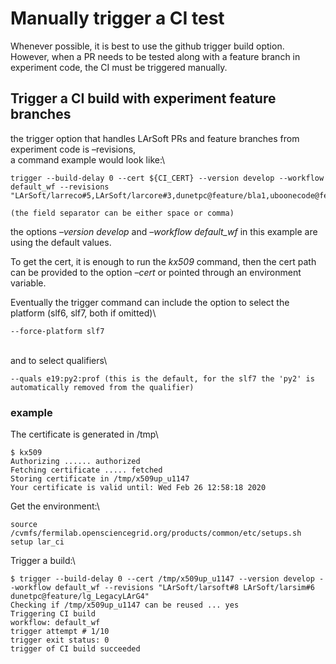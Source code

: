 Manually trigger a CI test
==========================================================

Whenever possible, it is best to use the github trigger build option. However, when a PR needs to be tested along with a feature branch in experiment code, the CI must be triggered manually.

Trigger a CI build with experiment feature branches
------------------------------------------------------------------------------------------------------------

the trigger option that handles LArSoft PRs and feature branches from experiment code is –revisions,\
a command example would look like:\

    trigger --build-delay 0 --cert ${CI_CERT} --version develop --workflow default_wf --revisions
    "LArSoft/larreco#5,LArSoft/larcore#3,dunetpc@feature/bla1,uboonecode@feature/something1,ubreco@feature/something2" 

    (the field separator can be either space or comma)

the options *–version develop* and *–workflow default\_wf* in this example are using the default values.

To get the cert, it is enough to run the *kx509* command, then the cert path can be provided to the option *–cert* or pointed through an environment variable.

Eventually the trigger command can include the option to select the platform (slf6, slf7, both if omitted)\

    --force-platform slf7

\
and to select qualifiers\

    --quals e19:py2:prof (this is the default, for the slf7 the 'py2' is automatically removed from the qualifier)

### example

The certificate is generated in /tmp\

    $ kx509
    Authorizing ...... authorized
    Fetching certificate ..... fetched
    Storing certificate in /tmp/x509up_u1147
    Your certificate is valid until: Wed Feb 26 12:58:18 2020

Get the environment:\

    source /cvmfs/fermilab.opensciencegrid.org/products/common/etc/setups.sh
    setup lar_ci

Trigger a build:\

    $ trigger --build-delay 0 --cert /tmp/x509up_u1147 --version develop --workflow default_wf --revisions "LArSoft/larsoft#8 LArSoft/larsim#6 dunetpc@feature/lg_LegacyLArG4" 
    Checking if /tmp/x509up_u1147 can be reused ... yes
    Triggering CI build
    workflow: default_wf
    trigger attempt # 1/10
    trigger exit status: 0 
    trigger of CI build succeeded
